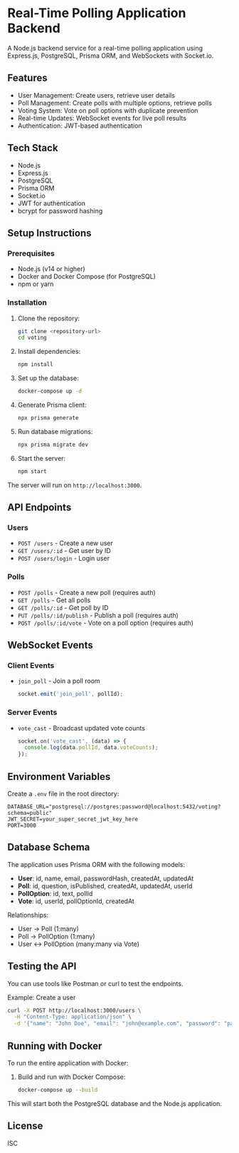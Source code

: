 # Real-Time Polling Application Backend

A Node.js backend service for a real-time polling application using Express.js, PostgreSQL, Prisma ORM, and WebSockets with Socket.io.

## Features

- User Management: Create users, retrieve user details
- Poll Management: Create polls with multiple options, retrieve polls
- Voting System: Vote on poll options with duplicate prevention
- Real-time Updates: WebSocket events for live poll results
- Authentication: JWT-based authentication

## Tech Stack

- Node.js
- Express.js
- PostgreSQL
- Prisma ORM
- Socket.io
- JWT for authentication
- bcrypt for password hashing

## Setup Instructions

### Prerequisites

- Node.js (v14 or higher)
- Docker and Docker Compose (for PostgreSQL)
- npm or yarn

### Installation

1. Clone the repository:
   ```bash
   git clone <repository-url>
   cd voting
   ```

2. Install dependencies:
   ```bash
   npm install
   ```

3. Set up the database:
   ```bash
   docker-compose up -d
   ```

4. Generate Prisma client:
   ```bash
   npx prisma generate
   ```

5. Run database migrations:
   ```bash
   npx prisma migrate dev
   ```

6. Start the server:
   ```bash
   npm start
   ```

The server will run on `http://localhost:3000`.

## API Endpoints

### Users

- `POST /users` - Create a new user
- `GET /users/:id` - Get user by ID
- `POST /users/login` - Login user

### Polls

- `POST /polls` - Create a new poll (requires auth)
- `GET /polls` - Get all polls
- `GET /polls/:id` - Get poll by ID
- `PUT /polls/:id/publish` - Publish a poll (requires auth)
- `POST /polls/:id/vote` - Vote on a poll option (requires auth)

## WebSocket Events

### Client Events

- `join_poll` - Join a poll room
  ```javascript
  socket.emit('join_poll', pollId);
  ```

### Server Events

- `vote_cast` - Broadcast updated vote counts
  ```javascript
  socket.on('vote_cast', (data) => {
    console.log(data.pollId, data.voteCounts);
  });
  ```

## Environment Variables

Create a `.env` file in the root directory:

```
DATABASE_URL="postgresql://postgres:password@localhost:5432/voting?schema=public"
JWT_SECRET=your_super_secret_jwt_key_here
PORT=3000
```

## Database Schema

The application uses Prisma ORM with the following models:

- **User**: id, name, email, passwordHash, createdAt, updatedAt
- **Poll**: id, question, isPublished, createdAt, updatedAt, userId
- **PollOption**: id, text, pollId
- **Vote**: id, userId, pollOptionId, createdAt

Relationships:
- User → Poll (1:many)
- Poll → PollOption (1:many)
- User ↔ PollOption (many:many via Vote)

## Testing the API

You can use tools like Postman or curl to test the endpoints.

Example: Create a user
```bash
curl -X POST http://localhost:3000/users \
  -H "Content-Type: application/json" \
  -d '{"name": "John Doe", "email": "john@example.com", "password": "password123"}'
```

## Running with Docker

To run the entire application with Docker:

1. Build and run with Docker Compose:
   ```bash
   docker-compose up --build
   ```

This will start both the PostgreSQL database and the Node.js application.

## License

ISC